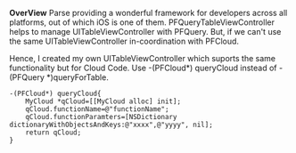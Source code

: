 **OverView**
Parse providing a wonderful framework for developers across all platforms, out of which iOS is one of them.
PFQueryTableViewController helps to manage UITableViewController with PFQuery. But, if we can't use the same UITableViewController in-coordination with PFCloud.

Hence, I created my own UITableViewController which suports the same functionality but for Cloud Code.
Use -(PFCloud*) queryCloud instead of - (PFQuery *)queryForTable.
    
    -(PFCloud*) queryCloud{
        MyCloud *qCloud=[[MyCloud alloc] init];
    	qCloud.functionName=@"functionName";
    	qCloud.functionParamters=[NSDictionary dictionaryWithObjectsAndKeys:@"xxxx",@"yyyy", nil];
    	return qCloud;
    }